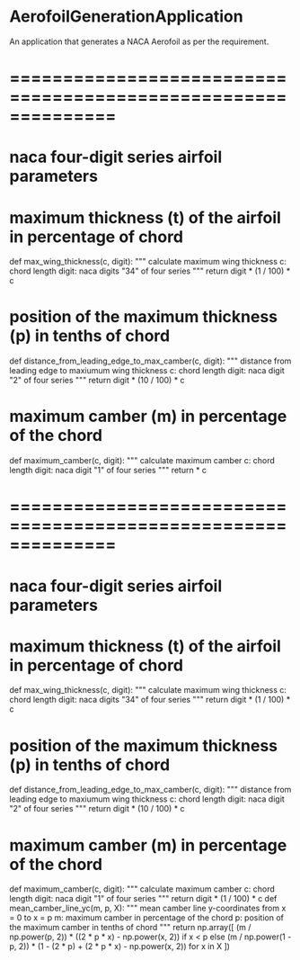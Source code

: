 # AerofoilGenerationApplication
An application that generates a NACA Aerofoil as per the requirement.

# ==============================================================
# naca four-digit series airfoil parameters


# maximum thickness (t) of the airfoil in percentage of chord
def max_wing_thickness(c, digit):
    """ calculate maximum wing thickness
    c: chord length
    digit: naca digits "34" of four series
    """
    return digit * (1 / 100) * c


# position of the maximum thickness (p) in tenths of chord
def distance_from_leading_edge_to_max_camber(c, digit):
    """ distance from leading edge to maxiumum wing thickness
    c: chord length
    digit: naca digit "2" of four series
    """
    return digit * (10 / 100) * c


# maximum camber (m) in percentage of the chord
def maximum_camber(c, digit):
    """ calculate maximum camber
    c: chord length
    digit: naca digit "1" of four series
    """
    return  * c

# ==============================================================
# naca four-digit series airfoil parameters


# maximum thickness (t) of the airfoil in percentage of chord
def max_wing_thickness(c, digit):
    """ calculate maximum wing thickness
    c: chord length
    digit: naca digits "34" of four series
    """
    return digit * (1 / 100) * c


# position of the maximum thickness (p) in tenths of chord
def distance_from_leading_edge_to_max_camber(c, digit):
    """ distance from leading edge to maxiumum wing thickness
    c: chord length
    digit: naca digit "2" of four series
    """
    return digit * (10 / 100) * c


# maximum camber (m) in percentage of the chord
def maximum_camber(c, digit):
    """ calculate maximum camber
    c: chord length
    digit: naca digit "1" of four series
    """
    return digit * (1 / 100) * c
def mean_camber_line_yc(m, p, X):
    """ mean camber line y-coordinates from x = 0 to x = p
    m: maximum camber in percentage of the chord
    p: position of the maximum camber in tenths of chord
    """
    return np.array([
        (m / np.power(p, 2)) * ((2 * p * x) - np.power(x, 2)) if x < p
        else (m / np.power(1 - p, 2)) * (1 - (2 * p) + (2 * p * x) - np.power(x, 2)) for x in X
    ])
